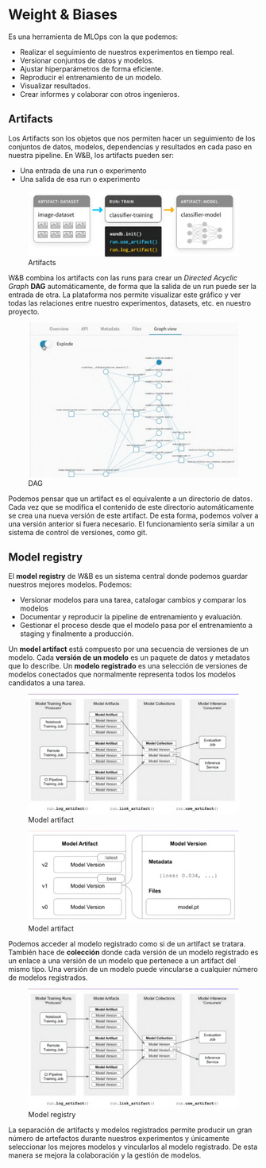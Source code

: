 # Weight & Biases
Es una herramienta de MLOps con la que podemos:

* Realizar el seguimiento de nuestros experimentos en tiempo real.
* Versionar conjuntos de datos y modelos.
* Ajustar hiperparámetros de forma eficiente.
* Reproducir el entrenamiento de un modelo.
* Visualizar resultados.
* Crear informes y colaborar con otros ingenieros.

## Artifacts
Los Artifacts son los objetos que nos permiten hacer un seguimiento de los conjuntos de datos, modelos, dependencias y resultados en cada paso en nuestra pipeline.
En W&B, los artifacts pueden ser:

* Una entrada de una run o experimento
* Una salida de esa run o experimento

<figure style="align: center;">
    <img src="./images/artifacts.png">
    <figcaption>Artifacts</figcaption>
</figure>

W&B combina los artifacts con las runs para crear un *Directed Acyclic Graph* **DAG** automáticamente, de forma que la salida de un run puede ser la entrada de otra. La plataforma nos permite visualizar este gráfico y ver todas las relaciones entre nuestro experimentos, datasets, etc. en nuestro proyecto.

<figure style="align: center;">
    <img src="./images/graph.png">
    <figcaption>DAG</figcaption>
</figure>

Podemos pensar que un artifact es el equivalente a un directorio de datos. Cada vez que se modifica el contenido de este directorio automáticamente se crea una nueva versión de este artifact. De esta forma, podemos volver a una versión anterior si fuera necesario. El funcionamiento sería similar a un sistema de control de versiones, como git.

## Model registry
El **model registry** de W&B es un sistema central donde podemos guardar nuestros mejores modelos. Podemos:
* Versionar modelos para una tarea, catalogar cambios y comparar los modelos
* Documentar y reproducir la pipeline de entrenamiento y evaluación.
* Gestionar el proceso desde que el modelo pasa por el entrenamiento a staging y finalmente a producción.
  
Un **model artifact** está compuesto por una secuencia de versiones de un modelo. Cada **versión de un modelo** es un paquete de datos y metadatos que lo describe. Un **modelo registrado** es una selección de versiones de modelos conectados que normalmente representa todos los modelos candidatos a una tarea.

<figure style="align: center;">
    <img src="./images/model_registry.png">
    <figcaption>Model artifact</figcaption>
</figure>

<figure style="align: center;">
    <img src="./images/model_artifact.png">
    <figcaption>Model artifact</figcaption>
</figure>

Podemos acceder al modelo registrado como si de un artifact se tratara. También hace de **colección** donde cada versión de un
modelo registrado es un enlace a una versión de un modelo que pertenece a un artifact del mismo tipo. Una versión de un modelo
puede vincularse a cualquier número de modelos registrados.

<figure style="align: center;">
    <img src="./images/model_registry.png">
    <figcaption>Model registry</figcaption>
</figure>

La separación de artifacts y modelos registrados permite producir un gran número de artefactos durante nuestros experimentos y únicamente seleccionar los mejores modelos y vincularlos al modelo registrado. De esta manera se mejora la colaboración y la gestión de modelos.